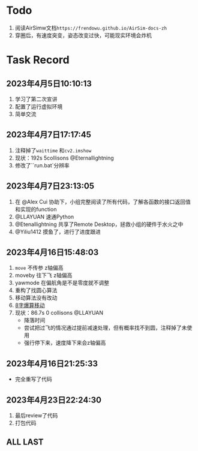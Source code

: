 # Todo

1. 阅读AirSimw文档`https://frendowu.github.io/AirSim-docs-zh`
2. 穿圈后，有速度突变，姿态改变过快，可能现实环境会炸机


# Task Record

2023年4月5日10:10:13
---
1. 学习了第二次宣讲
2. 配置了运行虚拟环境
3. 简单交流

2023年4月7日17:17:45
---
1. 注释掉了`waittime` 和`cv2.imshow`
2. 现状：192s 5collisons @Eternallightning 
3. 修改了``run.bat`分辨率

2023年4月7日23:13:05
---
1. 在 @Alex Cui 协助下，小组完整阅读了所有代码，了解各函数的接口返回值和实现的function
2. @LLAYUAN 速通Python
3. @Etenallightning 共享了Remote Desktop，拯救小组的硬件于水火之中
4. @Yiliu1412 摸鱼了，进行了进度跟进

2023年4月16日15:48:03
---
1. `move` 不传参 z轴偏高
2. moveby 往下飞 z轴偏高
3. yawmode 在偏航角是不是零度就不调整
4. 重构了找圆心算法
5. 移动算法没有改动
6. [8字爆算移动](https://zhuanlan.zhihu.com/p/485796378)
7. 现状：86.7s 0 collisons @LLAYUAN
    - 降落时间
    - 尝试把过飞的情况通过提前减速处理，但有概率找不到圆，注释掉了未使用
    - 强行停下来，速度降下来会z轴偏高

2023年4月16日21:25:33
---
- 完全重写了代码
    
2023年4月23日22:24:30
---
1. 最后review了代码
2. 打包代码


ALL LAST
---
